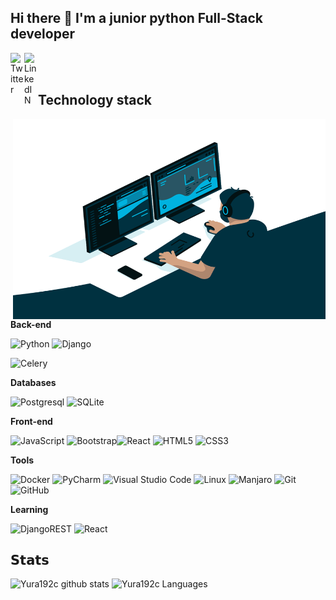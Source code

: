 ## Hi there 👋 I'm a junior python Full-Stack developer



<a href="https://t.me/murikoil">
  <img align="left" alt="Twitter" width="22px" src="https://camo.githubusercontent.com/5c1975da7d9ab735ceb71c57b6c7e48ff3e08ca4/68747470733a2f2f6564656e742e6769746875622e696f2f537570657254696e7949636f6e732f696d616765732f7376672f74656c656772616d2e737667" />
</a>

<a href="https://www.linkedin.com/in/yura-mironchik-57104826a/">
  <img align="left" alt="LinkedIN" width="22px" src="https://img.shields.io/badge/-blue?style=flat-square&logo=linkedin" />
</a>

</br>

</br>

## Technology stack

<img align="right" alt="GIF" src="https://github.com/DJWOMS/DJWOMS/blob/main/code.gif?raw=true" width="500" height="320" />

**Back-end**

![Python](https://img.shields.io/badge/-Python-black?style=flat-square&logo=Python)
![Django](https://img.shields.io/badge/-Django-0aad48?style=flat-square&logo=Django)
<!-- ![Django Rest Framework](https://img.shields.io/badge/DRF-red?style=flat-square&logo=Django) -->
<!-- ![Django Channels](https://img.shields.io/badge/-Django_Channels-46a2f1?style=flat-square&logo=Django)
![DCRF](https://img.shields.io/badge/-DCRF-46a2f1?style=flat-square&logo=Django) -->
<!-- ![Django Ninja](https://img.shields.io/badge/-Django_Ninja-%234B32C3?style=flat-square&logo=Django) -->
<!-- ![FastAPI](https://img.shields.io/badge/-FastAPI-%2300C7B7?style=flat-square&logo=FastAPI) -->
<!-- ![Flask](https://img.shields.io/badge/-Flask-%232c3e50?style=flat-square&logo=Flask) -->
<!-- ![Masonite](https://img.shields.io/badge/-Masonite-blue?style=flat-square&logo=Masonite) -->
<!-- ![ORMAR](https://img.shields.io/badge/-ORMAR-DD0031?style=flat-square&logo=ORMAR) -->
<!-- ![SqlAlchemy](https://img.shields.io/badge/-SqlAlchemy-FCA121?style=flat-square&logo=SqlAlchemy) -->
![Celery](https://img.shields.io/badge/-Celery-%2300C7B7?style=flat-square&logo=Celery)

**Databases**

![Postgresql](https://img.shields.io/badge/-Postgresql-%232c3e50?style=flat-square&logo=Postgresql)
![SQLite](https://img.shields.io/badge/sqlite-%2307405e.svg?style=flat-square&logo=sqlite&logoColor=white)

**Front-end**

![JavaScript](https://img.shields.io/badge/-JavaScript-%23F7DF1C?style=flat-square&logo=javascript&logoColor=000000&labelColor=%23F7DF1C&color=%23FFCE5A)
![Bootstrap](https://img.shields.io/badge/bootstrap-%23563D7C.svg?style=flat-square&logo=bootstrap&logoColor=white)![React](https://img.shields.io/badge/-React-%232c3e50?style=flat-square&logo=react)
![HTML5](https://img.shields.io/badge/-HTML5-%23E44D27?style=flat-square&logo=html5&logoColor=ffffff)
![CSS3](https://img.shields.io/badge/-CSS3-%231572B6?style=flat-square&logo=css3)

**Tools**

![Docker](https://img.shields.io/badge/-Docker-46a2f1?style=flat-square&logo=docker&logoColor=white)
![PyCharm](https://img.shields.io/badge/pycharm-143?style=flat-square&logo=pycharm&logoColor=black&color=black&labelColor=green)
![Visual Studio Code](https://img.shields.io/badge/Visual%20Studio%20Code-0078d7.svg?style=flat-square&logo=visual-studio-code&logoColor=white)
![Linux](https://img.shields.io/badge/Linux-black?style=flat-square&logo=linux)
![Manjaro](https://img.shields.io/badge/Manjaro-35BF5C?style=flat-square&logo=Manjaro&logoColor=white)
![Git](https://img.shields.io/badge/-Git-black?style=flat-square&logo=git)
![GitHub](https://img.shields.io/badge/-GitHub-181717?style=flat-square&logo=github)

**Learning**

![DjangoREST](https://img.shields.io/badge/DJANGO-REST-ff1709?style=flat-square&logo=django&logoColor=white&color=ff1709&labelColor=gray)
![React](https://img.shields.io/badge/react-%2320232a.svg?style=flat-square&logo=react&logoColor=%2361DAFB)

## 𝗦𝘁𝗮𝘁𝘀

![Yura192c github stats](https://github-readme-stats.vercel.app/api?username=Yura192c&show_icons=true&theme=dracula&include_all_commits=true&count_private=true)
![Yura192c Languages](https://github-readme-stats.vercel.app/api/top-langs/?username=Yura192c&layout=compact&count_private=true&theme=gruvbox)

<!--
**Yura192c/Yura192c** is a ✨ _special_ ✨ repository because its `README.md` (this file) appears on your GitHub profile.

Here are some ideas to get you started:

- 🔭 I’m currently working on ...
- 🌱 I’m currently learning ...
- 👯 I’m looking to collaborate on ...
- 🤔 I’m looking for help with ...
- 💬 Ask me about ...
- 📫 How to reach me: ...
- 😄 Pronouns: ...
- ⚡ Fun fact: ...
-->
